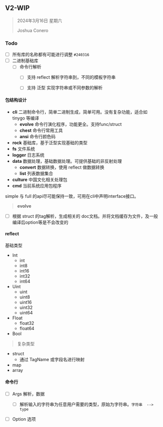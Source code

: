 ## V2-WIP

> 2024年3月16日 星期六
>
> Joshua Conero





### Todo

- [ ] 所有库的名称都有可能进行调整 `#240316`
- [ ] 二进制基础库
  - [ ] 命令行解析
    - [ ] 支持 reflect 解析字符串到，不同的模板字符串
    - [ ] 支持 泛型 实现字符串或不同参数的解析



#### 包结构设计

- **cli**                     二进制命令行，简单二进制生成，简单可用。没有复杂功能，适合如 tinygo 等编译
  - **evolve**            命令行演化程序，功能更全。支持func/struct
  - **chest**              命令行常用工具
  - **ansi**                命令行颜色码
- **rock**          基础库，基于泛型实现基础的类型
- **fs**                文件系统
- **logger**        日志系统
- **data**            数据处理，基础数据处理。可提供基础的非反射处理
  - **convert**        数据转换，使用 reflect 做数据转换
  - **list**                 列表数据集合
- **culture**      中国文化相关处理包
- **cmd**            当前系统应用包程序




simple 与 full 的api尽可能保持一致，可用在cli中声明interface接口。



> **evolve**

- [ ] 根据 struct 的tag解析，生成相关的 doc文档。并将文档缓存为文件，及一般编译后option等是不会改变的





#### reflect

基础类型

- Int
  - int
  - int8
  - int16
  - int32
  - int64
- Uint
  - uint
  - uint8
  - uint16
  - uint32
  - uint64
- Float
  - float32
  - float64
- Bool



> 复杂类型

- struct
  - 通过 TagName 或字段名进行映射
- map
- array



#### 命令行

- [ ] Args 解析，数据
  - [ ] 解析输入的字符串为任意用户需要的类型，原始为字符串。`字符串  --> type`
- [ ] Option 选项

